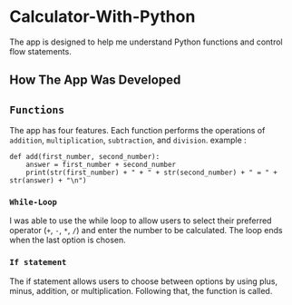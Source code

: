 # Calculator-With-Python

The app is designed to help me understand Python functions and control flow statements.
## How The App Was Developed

## `Functions`
The app has four features. Each function performs the operations of `addition`, `multiplication`, `subtraction`, and `division`.
example :
```pythonverboseregexp
def add(first_number, second_number):
    answer = first_number + second_number
    print(str(first_number) + " + " + str(second_number) + " = " + str(answer) + "\n")
```

### `While-Loop`
I was able to use the while loop to allow users to select their preferred operator (`+`, `-`, `*`, `/`) 
and enter the number to be calculated. The loop ends when the last option is chosen.

### `If statement`
The if statement allows users to choose between options by using plus, minus, addition, or multiplication. 
Following that, the function is called.

